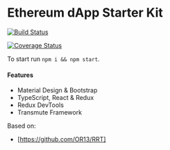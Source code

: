 # Ethereum dApp Starter Kit

[![Build Status](https://travis-ci.org/transmute-industries/web-app-starter-kit.svg?branch=master)](https://travis-ci.org/transmute-industries/web-app-starter-kit)

[![Coverage Status](https://coveralls.io/repos/github/transmute-industries/web-app-starter-kit/badge.svg?branch=master)](https://coveralls.io/github/transmute-industries/web-app-starter-kit?branch=master)

To start run `npm i && npm start`.

#### Features
- Material Design & Bootstrap
- TypeScript, React & Redux
- Redux DevTools
- Transmute Framework

Based on:
- [https://github.com/OR13/RRT]
